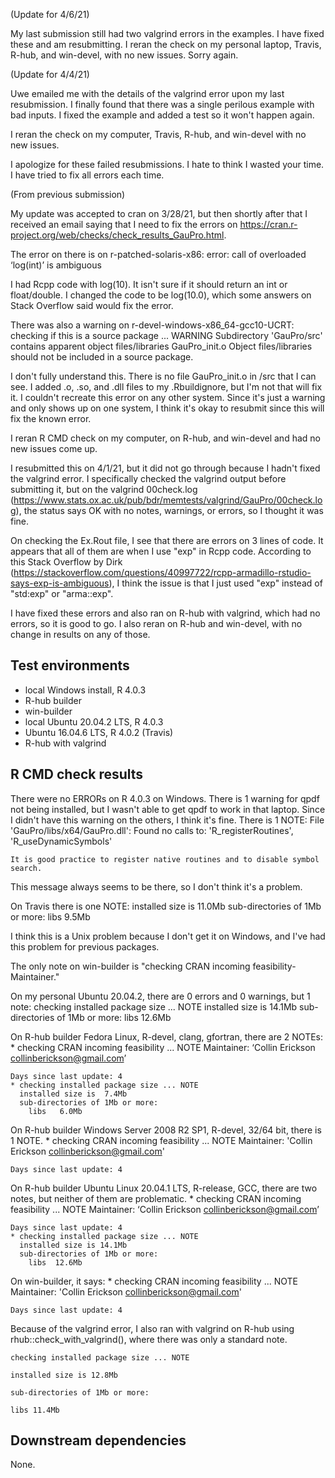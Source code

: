 (Update for 4/6/21)

My last submission still had two valgrind errors in the examples.
I have fixed these and am resubmitting. I reran the check on my personal laptop,
Travis, R-hub, and win-devel, with no new issues.
Sorry again.

(Update for 4/4/21)

Uwe emailed me with the details of the valgrind error upon my last resubmission.
I finally found that there was a single perilous example with bad inputs.
I fixed the example and added a test so it won't happen again.

I reran the check on my computer, Travis, R-hub, and win-devel
with no new issues.

I apologize for these failed resubmissions. I hate to think I wasted your time.
I have tried to fix all errors each time.

(From previous submission)

My update was accepted to cran on 3/28/21, but then shortly after that I
received an email saying that I need to fix the errors on 
https://cran.r-project.org/web/checks/check_results_GauPro.html.

The error on there is on r-patched-solaris-x86:
  error: call of overloaded ‘log(int)’ is ambiguous

I had Rcpp code with log(10). It isn't sure if it should return an int
or float/double. I changed the code to be log(10.0), which some answers
on Stack Overflow said would fix the error.

There was also a warning on r-devel-windows-x86_64-gcc10-UCRT:
    checking if this is a source package ... WARNING
    Subdirectory 'GauPro/src' contains apparent object files/libraries
      GauPro_init.o
    Object files/libraries should not be included in a source package.

I don't fully understand this. There is no file GauPro_init.o in /src that I can see.
I added .o, .so, and .dll files to my .Rbuildignore, but I'm not that will fix it.
I couldn't recreate this error on any other system.
Since it's just a warning and only shows up on one system, I think it's okay to resubmit
since this will fix the known error.

I reran R CMD check on my computer, on R-hub, and win-devel and had no new issues come up.


I resubmitted this on 4/1/21, but it did not go through because I hadn't fixed the valgrind error.
I specifically checked the valgrind output before submitting it, but on the valgrind 00check.log 
(https://www.stats.ox.ac.uk/pub/bdr/memtests/valgrind/GauPro/00check.log), 
the status says OK with no notes, warnings, or errors, so I thought it was fine.

On checking the Ex.Rout file, I see that there are errors on 3 lines of code. 
It appears that all of them are when I use "exp" in Rcpp code. According to this Stack Overflow by Dirk 
(https://stackoverflow.com/questions/40997722/rcpp-armadillo-rstudio-says-exp-is-ambiguous),
I think the issue is that I just used "exp" instead of "std:exp" or "arma::exp".

I have fixed these errors and also ran on R-hub with valgrind, which had no errors,
so it is good to go. I also reran on R-hub and win-devel, with no change in results
on any of those.




## Test environments
* local Windows install, R 4.0.3
* R-hub builder
* win-builder
* local Ubuntu 20.04.2 LTS, R 4.0.3
* Ubuntu 16.04.6 LTS, R 4.0.2 (Travis)
* R-hub with valgrind

## R CMD check results

There were no ERRORs on R 4.0.3 on Windows.
There is 1 warning for qpdf not being installed, but I wasn't able to get
qpdf to work in that laptop. Since I didn't have this warning on the others,
I think it's fine.
There is 1 NOTE:
    File 'GauPro/libs/x64/GauPro.dll':
      Found no calls to: 'R_registerRoutines', 'R_useDynamicSymbols'
    
    It is good practice to register native routines and to disable symbol
    search.

This message always seems to be there,
so I don't think it's a problem.

On Travis there is one NOTE:
    installed size is 11.0Mb
      sub-directories of 1Mb or more:
        libs   9.5Mb

I think this is a Unix problem because I don't get it on Windows,
and I've had this problem for previous packages.

The only note on win-builder is 
"checking CRAN incoming feasibility- Maintainer."

On my personal Ubuntu 20.04.2, there are 0 errors and 0 warnings, but 1 note:
    checking installed package size ... NOTE
        installed size is 14.1Mb
        sub-directories of 1Mb or more:
          libs  12.6Mb

On R-hub builder Fedora Linux, R-devel, clang, gfortran, there are 2 NOTEs:
    * checking CRAN incoming feasibility ... NOTE
    Maintainer: ‘Collin Erickson <collinberickson@gmail.com>’
    
    Days since last update: 4
    * checking installed package size ... NOTE
      installed size is  7.4Mb
      sub-directories of 1Mb or more:
        libs   6.0Mb

On R-hub builder Windows Server 2008 R2 SP1, R-devel, 32/64 bit, there is 1 NOTE.
    * checking CRAN incoming feasibility ... NOTE
    Maintainer: 'Collin Erickson <collinberickson@gmail.com>'
    
    Days since last update: 4

On R-hub builder Ubuntu Linux 20.04.1 LTS, R-release, GCC, there are two notes,
but neither of them are problematic.
    * checking CRAN incoming feasibility ... NOTE
    Maintainer: ‘Collin Erickson <collinberickson@gmail.com>’
    
    Days since last update: 4
    * checking installed package size ... NOTE
      installed size is 14.1Mb
      sub-directories of 1Mb or more:
        libs  12.6Mb

On win-builder, it says:
    * checking CRAN incoming feasibility ... NOTE
    Maintainer: 'Collin Erickson <collinberickson@gmail.com>'
    
    Days since last update: 4

Because of the valgrind error, I also ran with valgrind on R-hub using rhub::check_with_valgrind(),
where there was only a standard note.

    checking installed package size ... NOTE
    
    installed size is 12.8Mb
    
    sub-directories of 1Mb or more:
    
    libs 11.4Mb

## Downstream dependencies

None.
